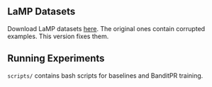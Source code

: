 ## LaMP Datasets
Download LaMP datasets [here](https://drive.google.com/file/d/1SgomdWGZo-c74IMoR23vcKXKXEqio350/view?usp=drive_link).
The original ones contain corrupted examples. This version fixes them.

## Running Experiments
`scripts/` contains bash scripts for baselines and BanditPR training.
